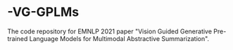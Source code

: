 # -VG-GPLMs
The code repository for EMNLP 2021 paper "Vision Guided Generative Pre-trained Language Models for Multimodal Abstractive Summarization".
